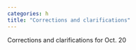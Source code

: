 ```yaml
---
categories: h
title: "Corrections and clarifications"
---
```

Corrections and clarifications for Oct. 20